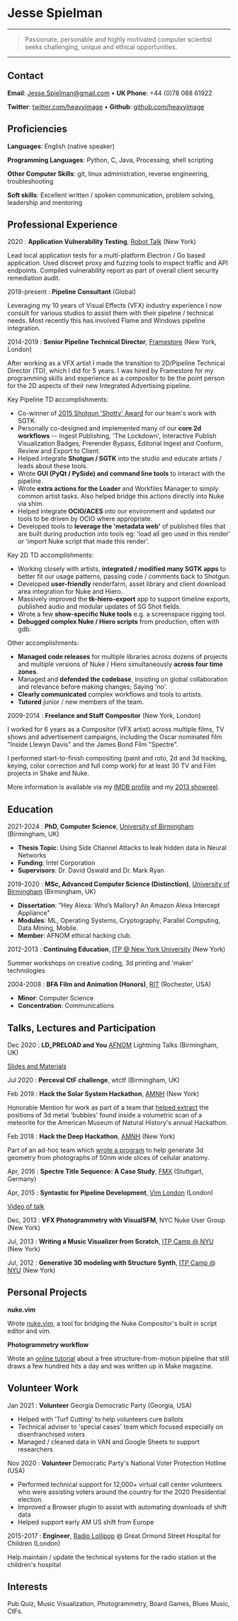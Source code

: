 Jesse Spielman
==============

----

>  Passionate, personable and highly motivated computer scientist seeks challenging, unique and ethical opportunities.

----

Contact
-------
**Email**: <Jesse.Spielman@gmail.com> • **UK Phone**: +44 (0)78 088 61922

**Twitter**: [twitter.com/heavyimage](https://www.twitter.com/heavyimage) • **Github**: [github.com/heavyimage](https://www.github.com/heavyimage)

Proficiencies
-------------

**Languages**: English (native speaker)

**Programming Languages**: Python, C, Java, Processing, shell scripting

**Other Computer Skills**: git, linux administration, reverse engineering, troubleshooting

**Soft skills**: Excellent written / spoken communication, problem solving, leadership and mentoring


Professional Experience
-----------------------

2020
:	**Application Vulnerability Testing**, [Robot Talk](https://www.robottalk.tv) (New York)

Lead local application tests for a multi-platform Electron / Go based application. Used discreet proxy and fuzzing tools to inspect traffic and API endpoints. Compiled vulnerability report as part of overall client security remediation audit.

2019-present
:	**Pipeline Consultant** (Global)

Leveraging my 10 years of Visual Effects (VFX) industry experience I now consult for various studios to assist them with their pipeline / technical needs.  Most recently this has involved Flame and Windows pipeline integration.

2014-2019
:	**Senior Pipeline Technical Director**, [Framestore](https://www.framestore.com/) (New York, London)

After working as a VFX artist I made the transition to 2D/Pipeline Technical Director (TD), which I did for 5 years.  I was hired by Framestore for my programming skills and experience as a compositor to be the point person for the 2D aspects of their new Integrated Advertising pipeline.

Key Pipeline TD accomplishments:

* Co-winner of [2015 Shotgun 'Shotty' Award](https://www.shotgridsoftware.com/blog/2015-pipeline-awards-recipients/) for our team's work with SGTK.
* Personally co-designed and implemented many of our **core 2d workflows** -- Ingest Publishing, 'The Lockdown', Interactive Publish Visualization Badges, Prerender Bypass, Editorial Ingest and Conform, Review and Export to Client.
* Helped integrate **Shotgun / SGTK** into the studio and educate artists / leads about these tools.
* Wrote **GUI (PyQt / PySide) and command line tools** to interact with the pipeline.
* Wrote **extra actions for the Loader** and Workfiles Manager to simply common artist tasks. Also helped bridge this actions directly into Nuke via shim.
* Helped integrate **OCIO/ACES** into our environment and updated our tools to be driven by OCIO where appropriate.
* Developed tools to **leverage the 'metadata web'** of published files that are built during production into tools eg: 'load all geo used in this render' or 'import Nuke script that made this render'.

Key 2D TD accomplishments:

* Working closely with artists, **integrated / modified many SGTK apps** to better fit our usage patterns, passing code / comments back to Shotgun.
* Developed **user-friendly** renderfarm, asset library and client download area integration for Nuke and Hiero.
* Massively improved the **tk-hiero-export** app to support timeline exports, published audio and modular updates of SG Shot fields.
* Wrote a few **show-specific Nuke tools** e.g. a screenspace rigging tool.
* **Debugged complex Nuke / Hiero scripts** from production, often with gdb.

Other accomplishments:

* **Managed code releases** for multiple libraries across dozens of projects and multiple versions of Nuke / Hiero simultaneously **across four time zones**.
* Managed and **defended the codebase**, insisting on global collaboration and relevance before making changes; Saying 'no'.
* **Clearly communicated** complex workflows and tools to artists.
* **Tutored** junior / new members of the team.

2009-2014
:	**Freelance and Staff Compositor** (New York, London)

I worked for 6 years as a Compositor (VFX artist) across multiple films, TV shows and advertisement campaigns, including the Oscar nominated film "Inside Llewyn Davis" and the James Bond Film "Spectre".  

I performed start-to-finish compositing (paint and roto, 2d and 3d tracking, keying, color correction and full comp work) for at least 30 TV and Film projects in Shake and Nuke.

More information is available via my [IMDB profile](https://www.imdb.com/name/nm2993340/) and my [2013 showreel](https://vimeo.com/63213779).


Education
---------

2021-2024
:   **PhD, Computer Science**, [University of Birmingham](http://cs.bham.ac.uk/) (Birmingham, UK)

* **Thesis Topic**: Using Side Channel Attacks to leak hidden data in Neural Networks
* **Funding**: Intel Corporation
* **Supervisors**: Dr. David Oswald and Dr. Mark Ryan

2019-2020
:   **MSc, Advanced Computer Science (Distinction)**, [University of Birmingham](http://cs.bham.ac.uk/) (Birmingham, UK)

* **Dissertation**: "Hey Alexa: Who’s Mallory? An Amazon Alexa Intercept Appliance"
* **Modules**: ML, Operating Systems, Cryptography, Parallel Computing, Data Mining, Mobile.
* **Member**: AFNOM ethical hacking club.

2012-2013
:   **Continuing Education**, [ITP @ New York University](https://tisch.nyu.edu/itp) (New York)

Summer workshops on creative coding, 3d printing and 'maker' technologies

2004-2008
:   **BFA Film and Animation (Honors)**, [RIT](https://www.rit.edu) (Rochester, USA)

* **Minor**: Computer Science
* **Concentration**: Communications


Talks, Lectures and Participation
---------------------------------

Dec 2020
:	**LD_PRELOAD and You** [AFNOM](https://afnom.net) Lightning Talks (Birmingham, UK)

[Slides and Materials](https://github.com/heavyimage/ld_preload_afnom_talk)

Jul 2020
:	**Perceval CtF challenge**, wtctf (Birmingham, UK)

Feb 2019
:	**Hack the Solar System Hackathon**, [AMNH](http://amnh.org) (New York)

Honorable Mention for work as part of a team that [helped extract](https://github.com/HackTheSolarSystem/3Dand2DBubblesInRock-OvernightOwls) the positions of 3d metal 'bubbles' found inside a volumetric scan of a meteorite for the American Museum of Natural History's annual Hackathon.

Feb 2018
:	**Hack the Deep Hackathon**, [AMNH](http://amnh.org) (New York)

Part of an ad-hoc team which [wrote a program](https://github.com/HackTheDeep/teamgoop) to help generate 3d geometry from photographs of 50nm wide slices of cellular anatomy.

Apr, 2016
:   **Spectre Title Sequence: A Case Study**, [FMX](https://fmx.de/) (Stuttgart, Germany)

Apr, 2015
:	**Syntastic for Pipeline Development**, [Vim London](https://www.meetup.com/Vim-London/) (London)

[Video of talk](https://vimeo.com/126420228)

Dec, 2013
:	**VFX Photogrammetry with VisualSFM**, NYC Nuke User Group (New York)

Jul, 2013
:	**Writing a Music Visualizer from Scratch**, [ITP Camp @ NYU](http://itp.nyu.edu/camp/) (New York)

Jul, 2012
:	**Generative 3D modeling with Structure Synth**, [ITP Camp @ NYU](http://itp.nyu.edu/camp/) (New York)


Personal Projects
-----------------

**nuke.vim**

Wrote [nuke.vim](https://www.github.com/heavyimage/nuke.vim), a tool for bridging the Nuke Compositor's built in script editor and vim.

**Photogrammetry workflow**

Wrote an [online tutorial](http://wedidstuff.heavyimage.com) about a free structure-from-motion pipeline that still draws a few hundred hits a day and was written up in Make magazine.


Volunteer Work
--------------

Jan 2021
:	**Volunteer** Georgia Democratic Party (Georgia, USA)

* Helped with 'Turf Cutting' to help volunteers cure ballots
* Technical adviser to 'special cases' team which focused especially on disenfranchised voters
* Managed / cleaned data in VAN and Google Sheets to support researchers

Nov 2020
:	**Volunteer** Democratic Party's National Voter Protection Hotline (USA)

* Performed technical support for 12,000+ virtual call center volunteers who were assisting voters around the country for the 2020 Presidential election.
* Improved a Browser plugin to assist with automating downloads of shift data
* Helped support early AM US shift from Europe


2015-2017
:	**Engineer**, [Radio Lollipop](https://www.radiolollipop.org) @ Great Ormond Street Hospital for Children (London)

Help maintain / update the technical systems for the radio station at the children's hospital


Interests
---------
Pub Quiz, Music Visualization, Photogrammetry, Board Games, Blues Music, CtFs.

